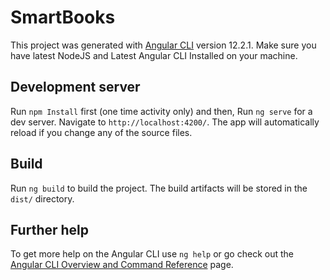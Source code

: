 # SmartBooks

This project was generated with [Angular CLI](https://github.com/angular/angular-cli) version 12.2.1.
Make sure you have latest NodeJS and Latest Angular CLI Installed on your machine.

## Development server

Run `npm Install` first (one time activity only) and then, 
Run `ng serve` for a dev server. Navigate to `http://localhost:4200/`. The app will automatically reload if you change any of the source files.

## Build

Run `ng build` to build the project. The build artifacts will be stored in the `dist/` directory.

## Further help

To get more help on the Angular CLI use `ng help` or go check out the [Angular CLI Overview and Command Reference](https://angular.io/cli) page.
